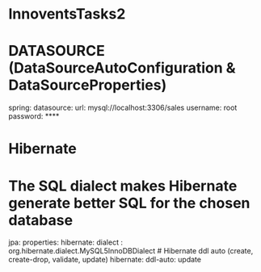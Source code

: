 # InnoventsTasks2
# DATASOURCE (DataSourceAutoConfiguration & DataSourceProperties)
spring:
  datasource: 
    url: mysql://localhost:3306/sales
    username: root
    password: ****

# Hibernate

# The SQL dialect makes Hibernate generate better SQL for the chosen database

  jpa:
    properties:
      hibernate: 
      dialect : org.hibernate.dialect.MySQL5InnoDBDialect
      # Hibernate ddl auto (create, create-drop, validate, update)
    hibernate:
       ddl-auto: update
